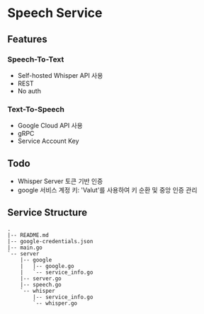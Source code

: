 # Speech Service

## Features

### Speech-To-Text
- Self-hosted Whisper API 사용
- REST
- No auth

### Text-To-Speech
- Google Cloud API 사용
- gRPC
- Service Account Key


## Todo
- Whisper Server 토큰 기반 인증
- google 서비스 계정 키: 'Valut'를 사용하여 키 순환 및 중앙 인증 관리


## Service Structure
```
.
|-- README.md
|-- google-credentials.json
|-- main.go
`-- server
    |-- google
    |   |-- google.go
    |   `-- service_info.go
    |-- server.go
    |-- speech.go
    `-- whisper
        |-- service_info.go
        `-- whisper.go
```